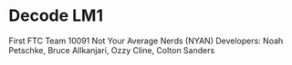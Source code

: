 # Decode LM1
First FTC Team 10091 Not Your Average Nerds (NYAN)
Developers: Noah Petschke, Bruce Allkanjari, Ozzy Cline, Colton Sanders